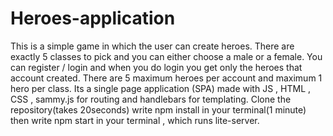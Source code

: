 # Heroes-application
This is a simple game in which the user can create heroes. There are exactly 5 classes to pick and you can either choose a male or a female.
You can register / login and when you do login you get only the heroes that account created. There are 5 maximum heroes per account and
maximum 1 hero per class.
Its a single page application (SPA) made with JS , HTML , CSS , sammy.js for routing and handlebars for templating.
Clone the repository(takes 20seconds) write npm install in your terminal(1 minute) then write npm start in your terminal , which runs lite-server.
